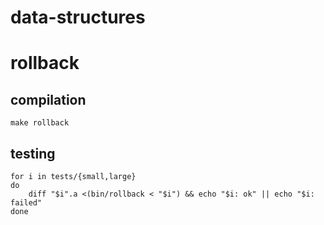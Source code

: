 data-structures
===============

rollback
========

compilation
-----------

    make rollback

testing
-------

    for i in tests/{small,large}
    do
        diff "$i".a <(bin/rollback < "$i") && echo "$i: ok" || echo "$i: failed"
    done